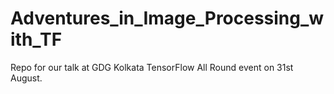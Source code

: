 # Adventures_in_Image_Processing_with_TF
Repo for our talk at GDG Kolkata TensorFlow All Round event on 31st August.
